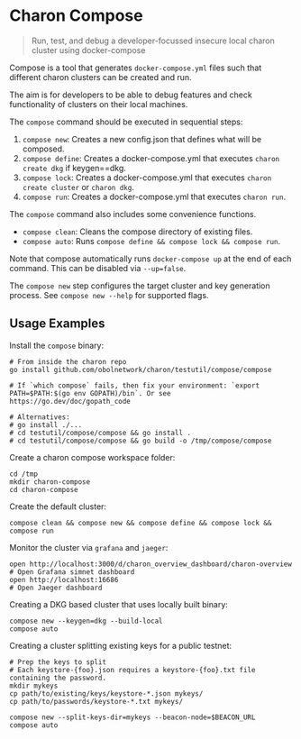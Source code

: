 # Charon Compose

> Run, test, and debug a developer-focussed insecure local charon cluster using docker-compose

Compose is a tool that generates `docker-compose.yml` files such that different charon clusters can be created and run.

The aim is for developers to be able to debug features and check functionality of clusters on their local machines.

The `compose` command should be executed in sequential steps:
 1. `compose new`: Creates a new config.json that defines what will be composed.
 2. `compose define`: Creates a docker-compose.yml that executes `charon create dkg` if keygen==dkg.
 3. `compose lock`: Creates a docker-compose.yml that executes `charon create cluster` or `charon dkg`.
 4. `compose run`: Creates a docker-compose.yml that executes `charon run`.

The `compose` command also includes some convenience functions.
- `compose clean`: Cleans the compose directory of existing files.
- `compose auto`: Runs `compose define && compose lock && compose run`.

Note that compose automatically runs `docker-compose up` at the end of each command. This can be disabled via `--up=false`.

The `compose new` step configures the target cluster and key generation process. See `compose new --help` for supported flags.

## Usage Examples

Install the `compose` binary:
```
# From inside the charon repo
go install github.com/obolnetwork/charon/testutil/compose/compose

# If `which compose` fails, then fix your environment: `export PATH=$PATH:$(go env GOPATH)/bin`. Or see https://go.dev/doc/gopath_code

# Alternatives:
# go install ./...
# cd testutil/compose/compose && go install .
# cd testutil/compose/compose && go build -o /tmp/compose/compose
```

Create a charon compose workspace folder:
```
cd /tmp
mkdir charon-compose
cd charon-compose
```

Create the default cluster:
```
compose clean && compose new && compose define && compose lock && compose run
```

Monitor the cluster via `grafana` and `jaeger`:
```
open http://localhost:3000/d/charon_overview_dashboard/charon-overview  # Open Grafana simnet dashboard
open http://localhost:16686                                             # Open Jaeger dashboard
```

Creating a DKG based cluster that uses locally built binary:
```
compose new --keygen=dkg --build-local
compose auto
```

Creating a cluster splitting existing keys for a public testnet:
```
# Prep the keys to split
# Each keystore-{foo}.json requires a keystore-{foo}.txt file containing the password.
mkdir mykeys
cp path/to/existing/keys/keystore-*.json mykeys/
cp path/to/passwords/keystore-*.txt mykeys/

compose new --split-keys-dir=mykeys --beacon-node=$BEACON_URL
compose auto
```
